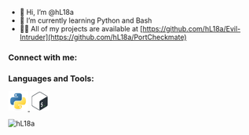 - 👋 Hi, I’m @hL18a
- 🌱 I’m currently learning Python and Bash
- 👨‍💻 All of my projects are available at [https://github.com/hL18a/Evil-Intruder](https://github.com/hL18a/PortCheckmate)

<h3 align="left">Connect with me:</h3>
<p align="left">
</p>

<h3 align="left">Languages and Tools:</h3>
<p align="left"> 

  <a href="https://www.python.org" target="_blank" rel="noreferrer">
    <img src="https://raw.githubusercontent.com/devicons/devicon/master/icons/python/python-original.svg" alt="python" width="40" height="40"/>
  </a> 
  <a href="https://www.gnu.org/software/bash/" target="_blank" rel="noreferrer">
    <img src="https://raw.githubusercontent.com/devicons/devicon/master/icons/bash/bash-original.svg" alt="bash" width="40" height="40"/>
  </a> 
</p>


<p><img align="left" src="https://github-readme-stats.vercel.app/api/top-langs?username=hL18a&show_icons=true&locale=en&layout=compact" alt="hL18a" /></p>





